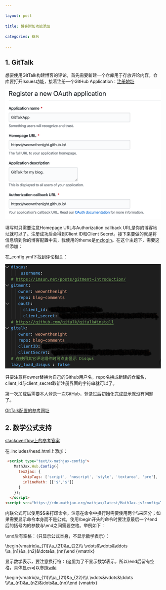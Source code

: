 ```yaml
---

layout: post

title: 博客附加功能添加

categories: 备忘

---
```




## 1. GitTalk

想要使用GitTalk构建博客的评论，首先需要新建一个仓库用于存放评论内容，仓库要打开Issues功能，接着注册一个GitHub Application：[注册地址](https://github.com/settings/applications/new)

![image-1](/images/posts/gittalk.png)

填写时只需要注意Homepage URL与Authorization callback URL是你的博客地址就可以了。注册成功后会得到Client ID和Client Secret。接下来要做的就是将信息填到你的博客配置中去，我使用的theme是[mzlogin](https://github.com/mzlogin/mzlogin.github.io)。在这个主题下，需要这样添加：

在\_config.yml下找到评论相关：

![image-2](/images/posts/addcomment.png)

只要注意将owner替换为自己的Github用户名，repo名换成新建的仓库名，client_id与client_secret取新注册界面的字符串就可以了。

第一次加载后需要本人登录一次GitHub，登录过后初始化完成显示就没有问题了。

[GitTalk配置的参考网址](https://www.jianshu.com/p/4242bb065550)



## 2. 数学公式支持

[stackoverflow上的参考答案](https://stackoverflow.com/questions/26275645/how-to-support-latex-in-github-pages)

在_includes/head.html上添加：

```html
 <script type="text/x-mathjax-config">
    MathJax.Hub.Config({
      tex2jax: {
        skipTags: ['script', 'noscript', 'style', 'textarea', 'pre'],
        inlineMath: [['$','$']]
      }
    });
  </script>  
<script src="https://cdn.mathjax.org/mathjax/latest/MathJax.js?config=TeX-AMS-MML_HTMLorMML" type="text/javascript"></script> 
```

内联公式可以使用$$来打印命令，注意在命令中换行时需要使用两个\\\来区分；如果需要显示命令本身而不是公式，使用\\begin开头的命令时要注意最后一个\\end后的括号内的参数与\\end之间需要空格。举例如下：

\\end后有空格：（只显示公式本身，不显示数学表示）：

\\begin{vmatrix}a_{11}\\\a_{21}&a_{22}\\\ \vdots&\vdots&\ddots \\\a_{n1}&a_{n2}&\dots&a_{nn}\end {vmatrix}

显示数学表示，要注意换行符：(这里为了不显示数学表示，所以\\end后留有空格，具体显示可以参照[wiki]([https://weownthenight.github.io/wiki/TeX%E6%95%B0%E5%AD%A6%E5%85%AC%E5%BC%8F%E5%B8%B8%E7%94%A8%E6%89%93%E5%8D%B0%E5%91%BD%E4%BB%A4/](https://weownthenight.github.io/wiki/TeX数学公式常用打印命令/))

\\begin{vmatrix}a_{11}\\\\\\\\a_{21}&a_{22}\\\\\\\\ \vdots&\vdots&\ddots \\\\\\\\a_{n1}&a_{n2}&\dots&a_{nn}\end {vmatrix}
